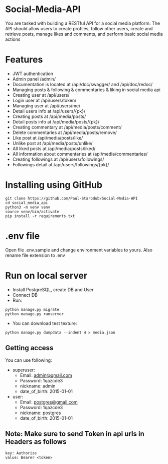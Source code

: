 # Social-Media-API

You are tasked with building a RESTful API for a social media platform. The API should allow users to create profiles, follow other users, create and retrieve posts, manage likes and comments, and perform basic social media actions

# Features
- JWT authentication
- Admin panel /admin/
- Documentation is located at /api/doc/swagger/ and /api/doc/redoc/
- Managing posts & following & commentaries & liking in social media api
- Creating user at /api/users/
- Login user at /api/users/token/
- Managing user at /api/users/me/
- Detail users info at /api/users/{pk}/
- Creating posts at /api/media/posts/
- Detail posts info at /api/media/posts/{pk}/
- Creating commentary at /api/media/posts/comment/
- Delete commentaries at /api/media/posts/remove/
- Like post at /api/media/posts/like/
- Unlike post at /api/media/posts/unlike/
- All liked posts at /api/media/posts/liked/
- All information about commentaries at /api/media/commentaries/
- Creating followings at /api/users/followings/
- Followings detail at /api/users/followings/{pk}/

[//]: # (- Celery task to overdue borrowing by Redis broker)

# Installing using GitHub
```
git clone https://github.com/Paul-Starodub/Social-Media-API
cd social_media_api
python3 -m venv venv
source venv/bin/activate
pip install -r requirements.txt
```
# .env file
Open file .env.sample and change environment variables to yours. Also rename file extension to .env

# Run on local server
- Install PostgreSQL, create DB and User
- Connect DB
- Run:
```
python manage.py migrate
python manage.py runserver
```
- You can download test texture:
```
python manage.py dumpdata --indent 4 > media.json
```

## Getting access
You can use following:
- superuser:
  - Email: admin@gmail.com
  - Password: 1qazcde3
  - nickname: admin
  - date_of_birth: 2015-01-01
- user:
  - Email: postgres@gmail.com
  - Password: 1qazcde3
  - nickname: postgres
  - date_of_birth: 2015-01-01
## Note: Make sure to send Token in api urls in Headers as follows
```
key: Authorize
value: Bearer <token>
```